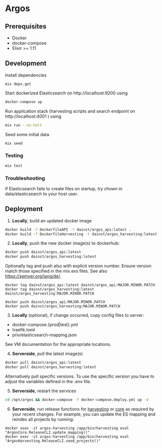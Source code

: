 # Argos

## Prerequisites
* Docker
* docker-compose
* Elixir >= 1.11

## Development

Install dependencies
```
mix deps.get
```

Start dockerized Elasticsearch on http://localhost:9200 using
```bash
docker-compose up
```

Run application stack (harvesting scripts and search endpoint on http://localhost:4001 ) using
```bash
mix run --no-halt
```

Seed some initial data
```bash
mix seed
```

### Testing
```bash
mix test
```

### Troubleshooting

If Elasticsearch fails to create files on startup, try chown in data/elasticsearch to your host user.

## Deployment

1. __Locally__, build an updated docker image

```bash
docker build -f DockerfileAPI -t dainst/argos_api:latest .
docker build -f DockerfileHarvesting -t dainst/argos_harvesting:latest .
```

2.  __Locally__, push the new docker image(s) to dockerhub:
```bash
docker push dainst/argos_api:latest
docker push dainst/argos_harvesting:latest
```

Optionally tag and push also with explicit version number. Ensure version match those specified in the mix.exs files. See also https://semver.org/lang/de/.
```
docker tag dainst/argos_api:latest dainst/argos_api:MAJOR.MINOR.PATCH
docker tag dainst/argos_harvesting:latest dainst/argos_harvesting:MAJOR.MINOR.PATCH

docker push dainst/argos_api:MAJOR.MINOR.PATCH
docker push dainst/argos_harvesting:MAJOR.MINOR.PATCH
```

3. __Locally__ (optional), if change occurred, copy config files to server:
- docker-compose.{prod|test}.yml
- traefik.toml 
- priv/elasticsearch-mapping.json

See VM documentation for the appropriate locations.

4. __Serverside__, pull the latest image(s)
```bash
docker pull dainst/argos_api:latest
docker pull dainst/argos_harvesting:latest
```

Alternatively pull specific versions. To use the specific version you have to adjust the variables defined in the .env file.

5. __Serverside__, restart the services
```bash
cd /opt/argos && docker-compose -f docker-compose.deploy.yml up -d
```

6. __Serverside__, run release functions for [harvesting](apps/argos_harvesting/lib/release_cli.ex) or [core](apps/argos_core/lib/release_cli.ex) as required by your recent changes. For example, you can update the ES mapping and reindex all projects by running:

```
docker exec -it argos-harvesting /app/bin/harvesting eval "ArgosCore.ReleaseCLI.update_mapping()"
docker exec -it argos-harvesting /app/bin/harvesting eval "ArgosHarvesting.ReleaseCLI.seed_projects()"
```
